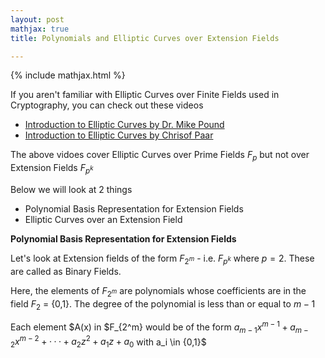```yaml
---
layout: post
mathjax: true
title: Polynomials and Elliptic Curves over Extension Fields

---
```


{% include mathjax.html %}

If you aren't familiar with Elliptic Curves over Finite Fields used in Cryptography, you can check out these videos   

- [Introduction to Elliptic Curves by Dr. Mike Pound](https://www.youtube.com/watch?v=NF1pwjL9-DE)
- [Introduction to Elliptic Curves by Chrisof Paar](https://www.youtube.com/watch?v=vnpZXJL6QCQ)

The above vidoes cover Elliptic Curves over Prime Fields $F_p$ but not over Extension Fields $F_{p^k}$

Below we will look at 2 things

- Polynomial Basis Representation for Extension Fields  
- Elliptic Curves over an Extension Field   


**Polynomial Basis Representation for Extension Fields**   

Let's look at Extension fields of the form $F_{2^m}$ - i.e. $F_{p^k}$ where $p = 2$. These are called as Binary Fields.

Here, the elements of $F_{2^m}$ are polynomials whose coefficients are in the field $F_2$ = {0,1}. The degree of the polynomial is less than or equal to $m − 1$

Each element $A(x) in $F_{2^m} would be of the form  $a_{m−1}x^{m−1} +a_{m−2}x^{m−2} +···+ a_{2}z^{2} +a_{1}z + a_0$ with a_i \in {0,1}$
